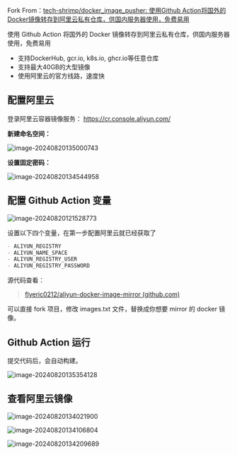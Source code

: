 Fork From：[tech-shrimp/docker_image_pusher: 使用Github Action将国外的Docker镜像转存到阿里云私有仓库，供国内服务器使用，免费易用](https://github.com/tech-shrimp/docker_image_pusher)

使用 Github Action 将国外的 Docker 镜像转存到阿里云私有仓库，供国内服务器使用，免费易用

- 支持DockerHub, gcr.io, k8s.io, ghcr.io等任意仓库
- 支持最大40GB的大型镜像
- 使用阿里云的官方线路，速度快

## 配置阿里云

登录阿里云容器镜像服务： https://cr.console.aliyun.com/

**新建命名空间：**

![image-20240820135000743](https://pic-bed-1256249917.cos.ap-chengdu.myqcloud.com/uPic/image-20240820135000743.png)

**设置固定密码：**

![image-20240820134544958](https://pic-bed-1256249917.cos.ap-chengdu.myqcloud.com/uPic/image-20240820134544958.png)

## 配置 Github Action 变量

![image-20240820121528773](https://pic-bed-1256249917.cos.ap-chengdu.myqcloud.com/uPic/image-20240820121528773.png)

设置以下四个变量，在第一步配置阿里云就已经获取了

```markdown
- ALIYUN_REGISTRY
- ALIYUN_NAME_SPACE
- ALIYUN_REGISTRY_USER
- ALIYUN_REGISTRY_PASSWORD
```

源代码查看：

> [flyeric0212/aliyun-docker-image-mirror (github.com)](https://github.com/flyeric0212/aliyun-docker-image-mirror)

可以直接 fork 项目，修改 images.txt 文件，替换成你想要 mirror 的 docker 镜像。

## Github Action 运行

提交代码后，会自动构建。

![image-20240820135354128](https://pic-bed-1256249917.cos.ap-chengdu.myqcloud.com/uPic/image-20240820135354128.png)

## 查看阿里云镜像

![image-20240820134021900](https://pic-bed-1256249917.cos.ap-chengdu.myqcloud.com/uPic/image-20240820134021900.png)

![image-20240820134106804](https://pic-bed-1256249917.cos.ap-chengdu.myqcloud.com/uPic/image-20240820134106804.png)

![image-20240820134209689](https://pic-bed-1256249917.cos.ap-chengdu.myqcloud.com/uPic/image-20240820134209689.png)
